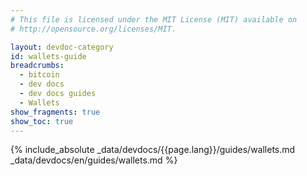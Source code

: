 ```yaml
---
# This file is licensed under the MIT License (MIT) available on
# http://opensource.org/licenses/MIT.

layout: devdoc-category
id: wallets-guide
breadcrumbs:
  - bitcoin
  - dev docs
  - dev docs guides
  - Wallets
show_fragments: true
show_toc: true
---
```


{% include_absolute _data/devdocs/{{page.lang}}/guides/wallets.md _data/devdocs/en/guides/wallets.md %}
